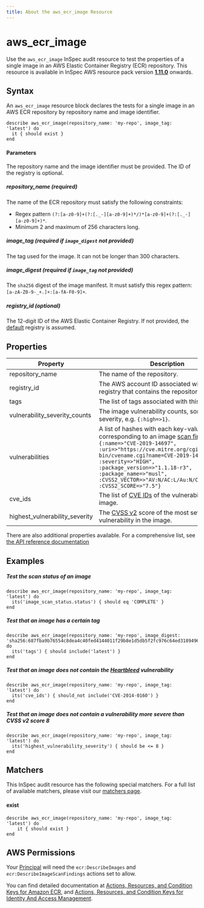 ```yaml
---
title: About the aws_ecr_image Resource
---
```


# aws\_ecr\_image

Use the `aws_ecr_image` InSpec audit resource to test the properties of a single image in an AWS Elastic Container Registry (ECR) repository.
This resource is available in InSpec AWS resource pack version **[1.11.0](https://github.com/inspec/inspec-aws/releases/tag/v1.11.0)** onwards.

## Syntax

An `aws_ecr_image` resource block declares the tests for a single image in an AWS ECR repository by repository name and image identifier.

    describe aws_ecr_image(repository_name: 'my-repo', image_tag: 'latest') do
      it { should exist }
    end

#### Parameters

The repository name and the image identifier must be provided. The ID of the registry is optional.

##### repository\_name _(required)_

The name of the ECR repository must satisfy the following constraints:
- Regex pattern `(?:[a-z0-9]+(?:[._-][a-z0-9]+)*/)*[a-z0-9]+(?:[._-][a-z0-9]+)*`.
- Minimum 2 and maximum of 256 characters long.

##### image\_tag _(required if `image_digest` not provided)_

The tag used for the image. It can not be longer than 300 characters.

##### image\_digest _(required if `image_tag` not provided)_

The `sha256` digest of the image manifest. It must satisfy this regex pattern: `[a-zA-Z0-9-_+.]+:[a-fA-F0-9]+`.

##### registry\_id _(optional)_

The 12-digit ID of the AWS Elastic Container Registry. If not provided, the [default](https://docs.aws.amazon.com/AmazonECR/latest/APIReference/API_DescribeRepositories.html) registry is assumed.  

## Properties

|Property                       | Description |
| ---                           | --- |
|repository\_name               | The name of the repository.|
|registry\_id                   | The AWS account ID associated with the registry that contains the repository. |
|tags                           | The list of tags associated with this image. |
|vulnerability_severity_counts  | The image vulnerability counts, sorted by severity, e.g. `{:high=>1}`.|
|vulnerabilities                | A list of hashes with each key-value pair corresponding to an image [scan findings](https://docs.aws.amazon.com/AmazonECR/latest/APIReference/API_ImageScanFinding.html). E.g. `{:name=>"CVE-2019-14697", :uri=>"https://cve.mitre.org/cgi-bin/cvename.cgi?name=CVE-2019-14697", :severity=>"HIGH", :package_version=>"1.1.18-r3", :package_name=>"musl", :CVSS2_VECTOR=>"AV:N/AC:L/Au:N/C:P/I:P/A:P", :CVSS2_SCORE=>"7.5"}`|
|cve_ids                        | The list of [CVE IDs](https://cve.mitre.org/cve/identifiers/) of the vulnerabilities in the image.|
|highest_vulnerability_severity | The [CVSS v2](https://www.first.org/cvss/v2/guide) score of the most severe vulnerability in the image.|


There are also additional properties available. For a comprehensive list, see [the API reference documentation](https://docs.aws.amazon.com/AmazonECR/latest/APIReference/API_ImageDetail.html)

## Examples

##### Test the scan status of an image

    describe aws_ecr_image(repository_name: 'my-repo', image_tag: 'latest') do
      its('image_scan_status.status') { should eq 'COMPLETE' }
    end
    
##### Test that an image has a certain tag

    describe aws_ecr_image(repository_name: 'my-repo', image_digest: 'sha256:687fba9b76554c8dea4c40fed4144011f29b8e1d5db5f2fc976c64ed31894967') do
      its('tags') { should include('latest') }
    end

##### Test that an image does not contain the [Heartbleed](https://heartbleed.com/) vulnerability

    describe aws_ecr_image(repository_name: 'my-repo', image_tag: 'latest') do
      its('cve_ids') { should_not include('CVE-2014-0160') }
    end
    
##### Test that an image does not contain a vulnerability more severe than CVSS v2 score 8

    describe aws_ecr_image(repository_name: 'my-repo', image_tag: 'latest') do
      its('highest_vulnerability_severity') { should be <= 8 }
    end    
    
## Matchers

This InSpec audit resource has the following special matchers. For a full list of available matchers, please visit our [matchers page](https://www.inspec.io/docs/reference/matchers/).

   
#### exist

    describe aws_ecr_image(repository_name: 'my-repo', image_tag: 'latest') do
        it { should exist }
    end
    
## AWS Permissions

Your [Principal](https://docs.aws.amazon.com/IAM/latest/UserGuide/intro-structure.html#intro-structure-principal) will need the `ecr:DescribeImages` and `ecr:DescribeImageScanFindings` actions set to allow.

You can find detailed documentation at [Actions, Resources, and Condition Keys for Amazon ECR](https://docs.aws.amazon.com/AmazonECR/latest/APIReference/API_Operations.html), and [Actions, Resources, and Condition Keys for Identity And Access Management](https://docs.aws.amazon.com/IAM/latest/UserGuide/list_identityandaccessmanagement.html).
